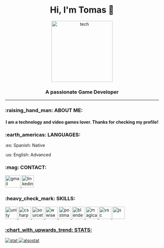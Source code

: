 <h1 align='center'>Hi, I'm Tomas 👋</h1>
<div align="center">
<img src='https://aws1.discourse-cdn.com/business6/uploads/glitch/optimized/2X/c/ca4dff4f8a1797712edf717970e4193e09ba0f9c_2_500x500.gif' alt='tech'  width='200' height='200'/>
</div>
<h3 align="center">A passionate Game Developer</h3>

<hr/>
<h3>:raising_hand_man: ABOUT ME:</h3>
<h4 align='center'>I am a technology and video games lover. Thanks for checking my profile!</h4>
<h3>:earth_americas: LANGUAGES:</h3>
<p>:es: Spanish: Native</p>
<p>:us: English: Advanced</p>
<h3>:mag: CONTACT:</h3>
<a href="mailto:tomasfernandezvaldes@gmail.com" target="_blank"> <img src="https://upload.wikimedia.org/wikipedia/commons/thumb/7/7e/Gmail_icon_%282020%29.svg/2560px-Gmail_icon_%282020%29.svg.png" alt="gmail" width="50" height="40"/> </a>
<a href="https://www.linkedin.com/in/tomasferval/" target="_blank"> <img src="https://cdn-icons-png.flaticon.com/512/174/174857.png" alt="linkedin" width="40" height="40"/> </a>




<h3>:heavy_check_mark: SKILLS:</h3>
  <a href="https://unity.com/" target="_blank"> <img src="https://i.redd.it/tu3gt6ysfxq71.png" alt="unity" width="40" height="40"/>
  <a href="https://en.wikipedia.org/wiki/C_Sharp_(programming_language)#:~:text=C%23%20(%2F%CB%8Csi%CB%90%20%CB%88,and%20component%2Doriented%20programming%20disciplines." target="_blank"> <img src="https://www.javacodegeeks.com/wp-content/uploads/2024/01/pngegg-1-1.png" alt="csharp" width="40" height="40"/>
  <a href="https://www.sourcetreeapp.com/" target="_blank"> <img src="https://seeklogo.com/images/S/sourcetree-logo-852CEF45CF-seeklogo.com.png" alt="sourcetree" width="40" height="40"/>
  <a href="https://www.audiokinetic.com/en/wwise/overview/" target="_blank"> <img src="https://i.pinimg.com/originals/b7/47/3f/b7473f7b45d8d64863c7c4daeeef7c05.png" alt="wwise" width="40" height="40"/>
  <a href="https://www.postman.com/" target="_blank"> <img src="https://seeklogo.com/images/P/postman-api-platform-logo-D6B8AB9B0D-seeklogo.com.png" alt="postman" width="40" height="40"/>
  <a href="https://www.blender.org/" target="_blank"> <img src="https://encrypted-tbn0.gstatic.com/images?q=tbn:ANd9GcSqrv4skDGETyKxXiOA1Gw-PsOGVJ6F6i0hiQ&s" alt="blender" width="40" height="40"/>
  <a href="https://ephtracy.github.io/" target="_blank"> <img src="https://ik.imagekit.io/ucxasjyuy/guides/magicavoxel-logo.png" alt="magicavoxel" width="40" height="40"/>
  <a href="https://code.visualstudio.com/" target="_blank"> <img src="https://upload.wikimedia.org/wikipedia/commons/thumb/9/9a/Visual_Studio_Code_1.35_icon.svg/768px-Visual_Studio_Code_1.35_icon.svg.png" alt="vsc" width="40" height="40"/>
  <a href="https://www.javascript.com/" target="_blank"> <img src="https://upload.wikimedia.org/wikipedia/commons/6/6a/JavaScript-logo.png" alt="js" width="40" height="40"/>
  

<h3>:chart_with_upwards_trend: STATS:</h3>
 <img src='https://github-readme-stats.vercel.app/api?username=tomasfv&show_icons=true&theme=highcontrast&title_color=cfd147&locale=en' alt='stat'/>
 <img src='https://github-readme-streak-stats.herokuapp.com/?user=tomasfv&theme=dark' alt='alsostat'/>
    
    
    
    
  





<!-- ### Hi there 👋
<!--
**codebucks27/codebucks27** is a ✨ _special_ ✨ repository because its `README.md` (this file) appears on your GitHub profile.
Here are some ideas to get you started:
- 🔭 I’m currently working on ...
- 🌱 I’m currently learning ...
- 👯 I’m looking to collaborate on ...
- 🤔 I’m looking for help with ...
- 💬 Ask me about ...
- 📫 How to reach me: ...
- 😄 Pronouns: ...
- ⚡ Fun fact: ...
-->


<!--
**tomasfv/tomasfv** is a ✨ _special_ ✨ repository because its `README.md` (this file) appears on your GitHub profile.

Here are some ideas to get you started:

- 🔭 I’m currently working on ...
- 🌱 I’m currently learning ...
- 👯 I’m looking to collaborate on ...
- 🤔 I’m looking for help with ...
- 💬 Ask me about ...
- 📫 How to reach me: ...
- 😄 Pronouns: ...
- ⚡ Fun fact: ...
-->
